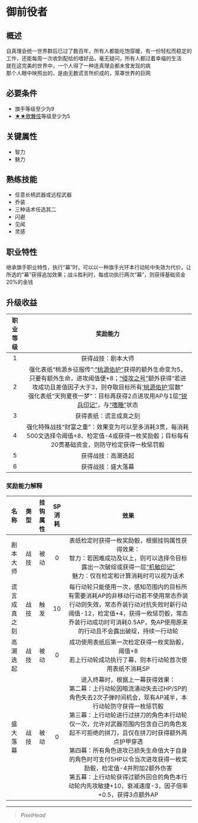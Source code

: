 # 御前役者

## 概述

自真理会统一世界群后已过了数百年，所有人都能吃饱穿暖，有一份轻松而稳定的工作，还能每周一次收到配给的嗜好品，毫无疑问，所有人都过着幸福的生活<br>就在这完美的世界中，一个人得了一种连真理会都未曾发现的病<br>那个人眼中映照出的，是由无数谎言所织成的，笼罩世界的巨网

## 必要条件

* 旗手等级至少为9
* <a href="../2-Kabuki" target="_blank">★★歌舞伎</a>等级至少为5

## 关键属性

* 智力
* 魅力

## 熟练技能

* 任意长柄武器或远程武器
* 乔装
* 三种话术任选其二
* 闪避
* 见闻
* 灵感

## 职业特性

继承旗手职业特性，执行“幕”时，可以以一种旗手光环本行动轮中失效为代价，让所选的“幕”获得追加效果；战斗胜利时，每成功执行两次“幕”，则获得基础资金20%的金钱

## 升级收益

职业等级|奖励能力
:--:|:--:
1|获得战技：剧本大师
2|强化表纸“桃源乡征服传”:<a href="../../../../../status/mark/#桃源佑护" target="_blank">“桃源佑护”</a>获得的额外生命变为5，只要有额外生命，进攻阈值便+8；<a href="../../../../../status/normal/#侵攻之号" target="_blank">“侵攻之号”</a>额外获得“若进攻成功且差值因子大于3，则夺取目标所有<a href="../../../../../status/mark/#桃源佑护" target="_blank">‘桃源佑护’</a>层数”<br>强化表纸“天狗夏夜一梦”：目标再获得2点进攻用AP与1层<a href="../../../../../status/mark/#锐兵印记" target="_blank">“锐兵印记”</a>，与<a href="../../../../../status/normal/#嗜睡" target="_blank">“嗜睡”</a>状态
3|获得表纸：谎言成真之刻
4|强化特殊战技“财富之重”：效果变为可以至多消耗3贯，每消耗500文选择令阈值+8、检定值-4或获得一枚奖励骰；目标每有20贯基础资金，则防守检定获得一枚惩罚骰
5|获得战技：高潮迭起
6|获得战技：盛大落幕

### 奖励能力解释

名称|类型|挂钩属性|SP消耗|效果
:--:|:--:|:--:|:--:|:--:
剧本大师|战技|被动|0|表纸检定时获得一枚奖励骰，根据挂钩属性获得效果：<br>智力：若困难成功及以上，则可以选择令目标露出一次破绽或获得一层<a href="../../../../../status/mark/#机敏印记" target="_blank">“机敏印记”</a><br>魅力：仅在检定和计算消耗时可以视为话术
谎言成真之刻|战技|触发|10|每行动轮只能使用一次，感知范围内的目标所有需要消耗AP的非移动行动若不使用常态乔装行动则失效，常态乔装行动对抗失败时新行动阈值-12，检定值+4，获得一枚惩罚骰，常态乔装行动成功时可消耗0.5AP，免AP使用原来的行动且不会露出破绽，持续一行动轮
高潮迭起|战技|被动|0|成功使用表纸后第一次检定获得一枚奖励骰，阈值+8<br>若上行动轮成功执行了幕，则本行动轮首次使用表纸不消耗SP
盛大落幕|战技|被动|0|进入终幕时，根据上一幕获得效果：<br>第二幕：上行动轮因暗流涌动失去过HP/SP的角色失去2次子弹时间机会，现有AP减半，本行动轮防守获得一枚惩罚骰<br>第三幕：上行动轮进行过拼刀的角色本行动轮仅一次，允许对武器范围内包含自己的角色发起不可拒绝的拼刀，且仅在拼刀时获得额外两点护甲穿透<br>第四幕：所有角色进攻已损失生命值大于自身的角色时可支付5HP以令当次进攻获得一枚奖励骰，检定值-4并附加2额外伤害<br>第五幕：上行动轮获得过额外回合的角色本行动轮内先攻敏捷+10，衰减速度-3，因子倍率+0.5，获得3点额外AP

---

> *PixelHead*